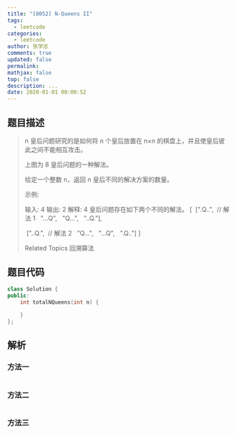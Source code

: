 ```yaml
---
title: "[0052] N-Queens II"
tags:
  - leetcode
categories:
  - leetcode
author: 张学志
comments: true
updated: false
permalink:
mathjax: false
top: false
description: ...
date: 2020-01-01 00:00:52
---
```


## 题目描述

> n 皇后问题研究的是如何将 n 个皇后放置在 n×n 的棋盘上，并且使皇后彼此之间不能相互攻击。 
> 
> 
> 
> 上图为 8 皇后问题的一种解法。 
> 
> 给定一个整数 n，返回 n 皇后不同的解决方案的数量。 
> 
> 示例: 
> 
> 输入: 4
> 输出: 2
> 解释: 4 皇后问题存在如下两个不同的解法。
> [
>  [".Q..",  // 解法 1
>   "...Q",
>   "Q...",
>   "..Q."],
> 
>  ["..Q.",  // 解法 2
>   "Q...",
>   "...Q",
>   ".Q.."]
> ]
> 
> Related Topics 回溯算法

## 题目代码

```cpp
class Solution {
public:
    int totalNQueens(int n) {
        
    }
};
```

## 解析

### 方法一

```cpp

```

### 方法二

```cpp

```

### 方法三

```cpp

```

